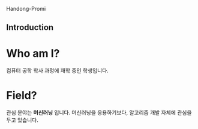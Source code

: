 Handong-Promi

## Introduction
# Who am I?
컴퓨터 공학 학사 과정에 재학 중인 학생입니다.

# Field?
관심 분야는 __머신러닝__ 입니다. 머신러닝을 응용하기보다, 알고리즘 개발 자체에 관심을 두고 있습니다.
